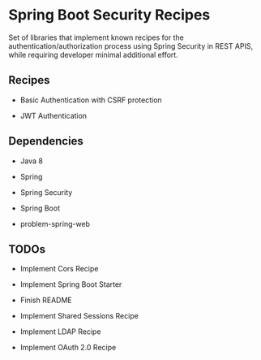 # Spring Boot Security Recipes

Set of libraries that implement known recipes for the authentication/authorization process using Spring Security in REST APIS,
while requiring developer minimal additional effort.

## Recipes

- Basic Authentication with CSRF protection

- JWT Authentication

## Dependencies

- Java 8

- Spring

- Spring Security

- Spring Boot

- problem-spring-web

## TODOs

- Implement Cors Recipe

- Implement Spring Boot Starter

- Finish README

- Implement Shared Sessions Recipe

- Implement LDAP Recipe

- Implement OAuth 2.0 Recipe
